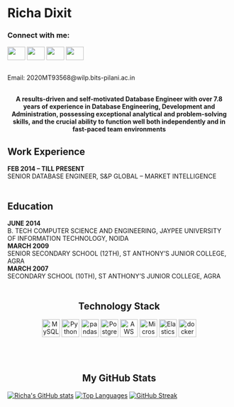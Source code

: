 # Richa Dixit


<h3 align="left">Connect with me:</h3>
<p align="left">
<a href="your link" target="blank"><img align="center" src="https://cdn.jsdelivr.net/npm/simple-icons@3.0.1/icons/twitter.svg" alt="" height="30" width="40" /></a>
<a href="https://www.linkedin.com/in/richa-dixit-49399b16b/" target="blank"><img align="center" src="https://cdn.jsdelivr.net/npm/simple-icons@3.0.1/icons/linkedin.svg" alt="" height="30" width="40" /></a>
<a href="your link" target="blank"><img align="center" src="https://cdn.jsdelivr.net/npm/simple-icons@3.0.1/icons/instagram.svg" alt="" height="30" width="40" /></a>
<a href="your link" target="blank"><img align="center" src="https://cdn.jsdelivr.net/npm/simple-icons@3.0.1/icons/youtube.svg" alt="" height="30" width="40" /></a>
</p>


</br>
Email: 2020MT93568@wilp.bits-pilani.ac.in

</br>
</br>

<p align="center"> 
  <b>
A results-driven and self-motivated Database Engineer with over 7.8 years of experience in Database Engineering, Development and Administration, possessing exceptional analytical and problem-solving skills, and the crucial ability to function well both independently and in fast-paced team environments
  </b>  
</p>  

<h2 align="Left">Work Experience</h2>
<b>FEB 2014 – TILL PRESENT </b></br>
SENIOR DATABASE ENGINEER, S&P GLOBAL – MARKET INTELLIGENCE
</br>
</br>
<h2 align="Left">Education</h2>

<b>JUNE 2014</b> </br>
B. TECH COMPUTER SCIENCE AND ENGINEERING, JAYPEE UNIVERSITY OF INFORMATION TECHNOLOGY, NOIDA
</br> 
<b>MARCH 2009</b> </br>
SENIOR SECONDARY SCHOOL (12TH), ST ANTHONY’S JUNIOR COLLEGE, AGRA
</br> 
<b>MARCH 2007</b> </br> 
SECONDARY SCHOOL (10TH), ST ANTHONY’S JUNIOR COLLEGE, AGRA
</br>
</br>


<h2 align="center">Technology Stack</h2>
<p align="center"> 
<a href="https://dev.mysql.com/" title="MySQL"><img src="https://github.com/get-icon/geticon/raw/master/icons/mysql.svg" alt="MySQL" width="40" height="40"></a>  
<a href="https://www.python.org/" title="Python"><img src="https://github.com/get-icon/geticon/raw/master/icons/python.svg" alt="Python" width="40" height="40"></a>
<a href="https://pandas.pydata.org/" title="pandas"><img src="https://github.com/get-icon/geticon/raw/master/icons/pandas-icon.svg" alt="pandas" width="40" height="40"></a> 
<a href="https://www.postgresql.org/" title="PostgreSQL"><img src="https://github.com/get-icon/geticon/raw/master/icons/postgresql.svg" alt="PostgreSQL" width="40" height="40"></a>
<a href="https://aws.amazon.com/" title="AWS"><img src="https://github.com/get-icon/geticon/raw/master/icons/aws.svg" alt="AWS" width="40" height="40"></a>
<a href="https://azure.microsoft.com/" title="Microsoft Azure"><img src="https://github.com/get-icon/geticon/raw/master/icons/azure-icon.svg" alt="Microsoft Azure" width="40" height="40"></a>  
<a href="https://www.elastic.co/products/elasticsearch" title="Elasticsearch"><img src="https://github.com/get-icon/geticon/raw/master/icons/elasticsearch.svg" alt="Elasticsearch" width="40" height="40"></a> 
 <a href="https://www.docker.com/" title="docker"><img src="https://github.com/get-icon/geticon/raw/master/icons/docker-icon.svg" alt="docker" width="40" height="40"></a> 
 </p>
</br>
</br>

<p align="center">
<h2 align="center">My GitHub Stats</h2>



[![Richa's GitHub stats](https://github-readme-stats.vercel.app/api?username=richadixitbits)](https://github.com/richadixitbits/github-readme-stats&show_icons=true&theme=onedark) 
[![Top Languages](https://github-readme-stats.vercel.app/api/top-langs/?username=richadixitbits&layout=compact)](https://github.com/richadixitbits/github-readme-stats)
[![GitHub Streak](https://github-readme-streak-stats.herokuapp.com/?user=richadixitbits)](https://git.io/streak-stats)

</p>



